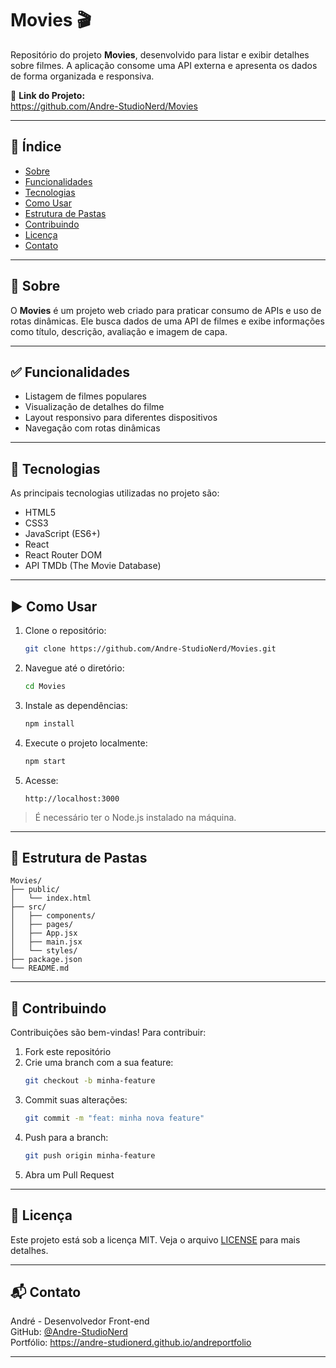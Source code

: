 # Movies 🎬

Repositório do projeto **Movies**, desenvolvido para listar e exibir detalhes sobre filmes. A aplicação consome uma API externa e apresenta os dados de forma organizada e responsiva.

🔗 **Link do Projeto:**  
https://github.com/Andre-StudioNerd/Movies

---

## 📌 Índice

- [Sobre](#sobre)
- [Funcionalidades](#funcionalidades)
- [Tecnologias](#tecnologias)
- [Como Usar](#como-usar)
- [Estrutura de Pastas](#estrutura-de-pastas)
- [Contribuindo](#contribuindo)
- [Licença](#licenca)
- [Contato](#contato)

---

## 📖 Sobre

O **Movies** é um projeto web criado para praticar consumo de APIs e uso de rotas dinâmicas. Ele busca dados de uma API de filmes e exibe informações como título, descrição, avaliação e imagem de capa.

---

## ✅ Funcionalidades

- Listagem de filmes populares
- Visualização de detalhes do filme
- Layout responsivo para diferentes dispositivos
- Navegação com rotas dinâmicas

---

## 🚀 Tecnologias

As principais tecnologias utilizadas no projeto são:

- HTML5
- CSS3
- JavaScript (ES6+)
- React
- React Router DOM
- API TMDb (The Movie Database)

---

## ▶️ Como Usar

1. Clone o repositório:
   ```bash
   git clone https://github.com/Andre-StudioNerd/Movies.git
   ```

2. Navegue até o diretório:
   ```bash
   cd Movies
   ```

3. Instale as dependências:
   ```bash
   npm install
   ```

4. Execute o projeto localmente:
   ```bash
   npm start
   ```

5. Acesse:
   ```
   http://localhost:3000
   ```

> É necessário ter o Node.js instalado na máquina.

---

## 📁 Estrutura de Pastas

```
Movies/
├── public/
│   └── index.html
├── src/
│   ├── components/
│   ├── pages/
│   ├── App.jsx
│   ├── main.jsx
│   └── styles/
├── package.json
└── README.md
```

---

## 🤝 Contribuindo

Contribuições são bem-vindas! Para contribuir:

1. Fork este repositório
2. Crie uma branch com a sua feature:
   ```bash
   git checkout -b minha-feature
   ```
3. Commit suas alterações:
   ```bash
   git commit -m "feat: minha nova feature"
   ```
4. Push para a branch:
   ```bash
   git push origin minha-feature
   ```
5. Abra um Pull Request

---

## 📄 Licença

Este projeto está sob a licença MIT. Veja o arquivo [LICENSE](LICENSE) para mais detalhes.

---

## 📬 Contato

André - Desenvolvedor Front-end  
GitHub: [@Andre-StudioNerd](https://github.com/Andre-StudioNerd)  
Portfólio: https://andre-studionerd.github.io/andreportfolio

---
